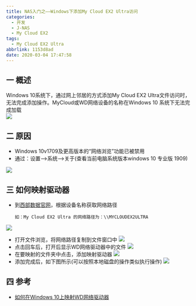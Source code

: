 ```yaml
---
title: NAS入门之——Windows下添加My Cloud EX2 Ultra访问
categories:
  - 开发
  - J-NAS
  - My Cloud EX2
tags:
  - My Cloud EX2 Ultra
abbrlink: 1153d8ad
date: 2020-03-04 17:47:58
---
```

## 一 概述
Windows 10系统下，通过网上邻居的方式添加My Cloud EX2 Ultra文件访问时，无法完成添加操作。MyCloud或WD网络设备的名称在Windows 10 系统下无法完成加载  
![][1]
<!--more-->

## 二 原因
* Windows 10v1709及更高版本的“网络浏览”功能已被禁用
* 通过：设置——>系统——>关于(查看当前电脑系统版本windows 10 专业版 1909)

![][2]

## 三 如何映射驱动器
* 到[西部数据官网][11]，根据设备名称获取网络路径

  ```
  如：My Cloud EX2 Ultra 的网络路径为：\\MYCLOUDEX2ULTRA
  ```
![][3]
* 打开文件浏览，将网络路径复制到文件窗口中
![][4]
* 点击回车后，打开后显示WD网络驱动器中的文件
![][5]
* 在要映射的文件夹中点击，添加映射驱动器
![][6]
* 添加完成后，如下图所示(可以按照本地磁盘的操作类似执行操作)
![][7]

## 四 参考
* [如何在Windows 10上映射WD网络驱动器][11]

[1]:https://cdn.jsdelivr.net/gh/PGzxc/CDN/blog-image/mycloud-ext2-net-add-no.png
[2]:https://cdn.jsdelivr.net/gh/PGzxc/CDN/blog-image/mycloud-ext2-windows-version.png
[3]:https://cdn.jsdelivr.net/gh/PGzxc/CDN/blog-image/mycloud-guanwang-name-path.png
[4]:https://cdn.jsdelivr.net/gh/PGzxc/CDN/blog-image/mycloud-ext2-windows-path-fill.png
[5]:https://cdn.jsdelivr.net/gh/PGzxc/CDN/blog-image/mycloud-ext2-net-folder-open.png
[6]:https://cdn.jsdelivr.net/gh/PGzxc/CDN/blog-image/mycloud-ext2-windows-public-yingshe.png
[7]:https://cdn.jsdelivr.net/gh/PGzxc/CDN/blog-image/mycloud-ext2-windows-add-finish.png

[11]:https://support-en.wd.com/app/answers/detail/a_id/25436/h/p2#subject2